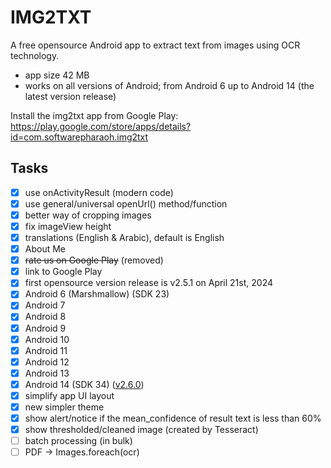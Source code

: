 # IMG2TXT

A free opensource Android app to extract text from images using OCR technology.

- app size 42 MB
- works on all versions of Android; from Android 6 up to Android 14 (the latest version release)

Install the img2txt app from Google Play:  
<https://play.google.com/store/apps/details?id=com.softwarepharaoh.img2txt>

## Tasks

- [x] use onActivityResult (modern code)
- [x] use general/universal openUrl() method/function
- [x] better way of cropping images
- [x] fix imageView height
- [x] translations (English & Arabic), default is English
- [x] About Me
- [x] ~~rate us on Google Play~~ (removed)
- [x] link to Google Play
- [x] first opensource version release is v2.5.1 on April 21st, 2024
- [x] Android 6 (Marshmallow) (SDK 23)
- [x] Android 7
- [x] Android 8
- [x] Android 9
- [x] Android 10
- [x] Android 11
- [x] Android 12
- [x] Android 13
- [x] Android 14 (SDK 34) ([v2.6.0](https://github.com/abanoubha/img2txt_app/releases/tag/2.6.0))
- [x] simplify app UI layout
- [x] new simpler theme
- [x] show alert/notice if the mean_confidence of result text is less than 60%
- [x] show thresholded/cleaned image (created by Tesseract)
- [ ] batch processing (in bulk)
- [ ] PDF -> Images.foreach(ocr)
